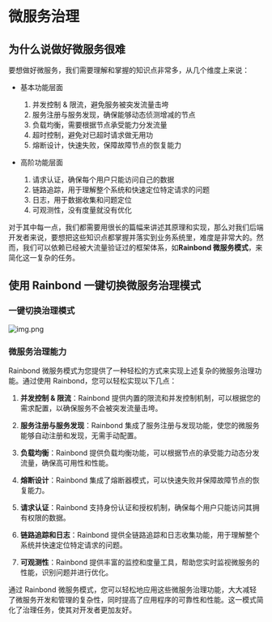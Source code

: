 # 微服务治理

## 为什么说做好微服务很难

要想做好微服务，我们需要理解和掌握的知识点非常多，从几个维度上来说：

- 基本功能层面
  1. 并发控制 & 限流，避免服务被突发流量击垮
  2. 服务注册与服务发现，确保能够动态侦测增减的节点
  3. 负载均衡，需要根据节点承受能力分发流量
  4. 超时控制，避免对已超时请求做无用功
  5. 熔断设计，快速失败，保障故障节点的恢复能力

- 高阶功能层面
  1. 请求认证，确保每个用户只能访问自己的数据
  2. 链路追踪，用于理解整个系统和快速定位特定请求的问题
  3. 日志，用于数据收集和问题定位
  4. 可观测性，没有度量就没有优化

对于其中每一点，我们都需要用很长的篇幅来讲述其原理和实现，那么对我们后端开发者来说，要想把这些知识点都掌握并落实到业务系统里，难度是非常大的。然而，我们可以依赖已经被大流量验证过的框架体系，如**Rainbond 微服务模式**，来简化这一复杂的任务。

## 使用 Rainbond 一键切换微服务治理模式

### 一键切换治理模式

![img.png](https://static.goodrain.com/docs/enterprise-app/microservices/QQ20231108-101133%402x.png)

### 微服务治理能力

Rainbond 微服务模式为您提供了一种轻松的方式来实现上述复杂的微服务治理功能。通过使用 Rainbond，您可以轻松实现以下几点：

1. **并发控制 & 限流**：Rainbond 提供内置的限流和并发控制机制，可以根据您的需求配置，以确保服务不会被突发流量击垮。

2. **服务注册与服务发现**：Rainbond 集成了服务注册与发现功能，使您的微服务能够自动注册和发现，无需手动配置。

3. **负载均衡**：Rainbond 提供负载均衡功能，可以根据节点的承受能力动态分发流量，确保高可用性和性能。

4. **熔断设计**：Rainbond 集成了熔断器模式，可以快速失败并保障故障节点的恢复能力。

5. **请求认证**：Rainbond 支持身份认证和授权机制，确保每个用户只能访问其拥有权限的数据。

6. **链路追踪和日志**：Rainbond 提供全链路追踪和日志收集功能，用于理解整个系统并快速定位特定请求的问题。

7. **可观测性**：Rainbond 提供丰富的监控和度量工具，帮助您实时监视微服务的性能，识别问题并进行优化。

通过 Rainbond 微服务模式，您可以轻松地应用这些微服务治理功能，大大减轻了微服务开发和管理的复杂性，同时提高了应用程序的可靠性和性能。这一模式简化了治理任务，使其对开发者更加友好。
